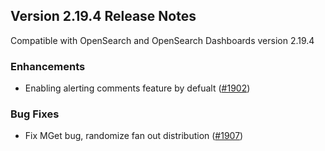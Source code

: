 ## Version 2.19.4 Release Notes

Compatible with OpenSearch and OpenSearch Dashboards version 2.19.4

### Enhancements
* Enabling alerting comments feature by defualt ([#1902](https://github.com/opensearch-project/alerting/pull/1902))

### Bug Fixes
* Fix MGet bug, randomize fan out distribution ([#1907](https://github.com/opensearch-project/alerting/pull/1907))
